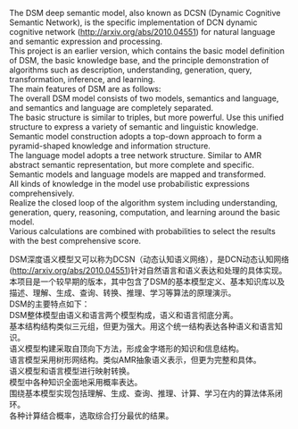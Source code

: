 The DSM deep semantic model, also known as DCSN (Dynamic Cognitive Semantic Network), is the specific implementation of DCN dynamic cognitive network (http://arxiv.org/abs/2010.04551) for natural language and semantic expression and processing.  
This project is an earlier version, which contains the basic model definition of DSM, the basic knowledge base, and the principle demonstration of algorithms such as description, understanding, generation, query, transformation, inference, and learning.  
The main features of DSM are as follows:  
The overall DSM model consists of two models, semantics and language, and semantics and language are completely separated.  
The basic structure is similar to triples, but more powerful. Use this unified structure to express a variety of semantic and linguistic knowledge.  
Semantic model construction adopts a top-down approach to form a pyramid-shaped knowledge and information structure.  
The language model adopts a tree network structure. Similar to AMR abstract semantic representation, but more complete and specific.  
Semantic models and language models are mapped and transformed.  
All kinds of knowledge in the model use probabilistic expressions comprehensively.  
Realize the closed loop of the algorithm system including understanding, generation, query, reasoning, computation, and learning around the basic model.  
Various calculations are combined with probabilities to select the results with the best comprehensive score.  
  
DSM深度语义模型又可以称为DCSN（动态认知语义网络），是DCN动态认知网络(http://arxiv.org/abs/2010.04551)针对自然语言和语义表达和处理的具体实现。  
本项目是一个较早期的版本，其中包含了DSM的基本模型定义、基本知识库以及描述、理解、生成、查询、转换、推理、学习等算法的原理演示。  
DSM的主要特点如下：  
DSM整体模型由语义和语言两个模型构成，语义和语言彻底分离。  
基本结构结构类似三元组，但更为强大。用这个统一结构表达各种语义和语言知识。  
语义模型构建采取自顶向下方法，形成金字塔形的知识和信息结构。  
语言模型采用树形网结构。类似AMR抽象语义表示，但更为完整和具体。  
语义模型和语言模型进行映射转换。  
模型中各种知识全面地采用概率表达。  
围绕基本模型实现包括理解、生成、查询、推理、计算、学习在内的算法体系闭环。  
各种计算结合概率，选取综合打分最优的结果。  
